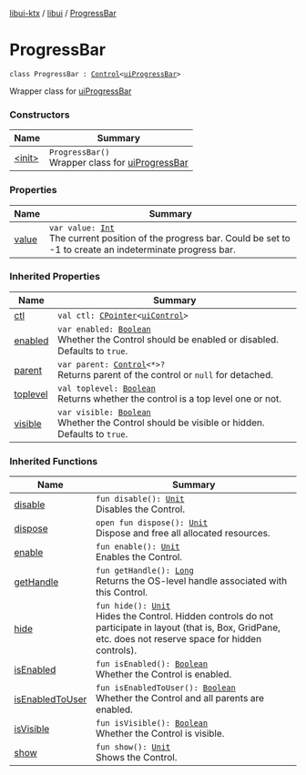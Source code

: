 [libui-ktx](../../index.md) / [libui](../index.md) / [ProgressBar](./index.md)

# ProgressBar

`class ProgressBar : `[`Control`](../-control/index.md)`<`[`uiProgressBar`](../ui-progress-bar.md)`>`

Wrapper class for [uiProgressBar](../ui-progress-bar.md)

### Constructors

| Name | Summary |
|---|---|
| [&lt;init&gt;](-init-.md) | `ProgressBar()`<br>Wrapper class for [uiProgressBar](../ui-progress-bar.md) |

### Properties

| Name | Summary |
|---|---|
| [value](value.md) | `var value: `[`Int`](https://kotlinlang.org/api/latest/jvm/stdlib/kotlin/-int/index.html)<br>The current position of the progress bar. Could be set to -1 to create an indeterminate progress bar. |

### Inherited Properties

| Name | Summary |
|---|---|
| [ctl](../-control/ctl.md) | `val ctl: `[`CPointer`](../../kotlinx.cinterop/-c-pointer/index.md)`<`[`uiControl`](../ui-control/index.md)`>` |
| [enabled](../-control/enabled.md) | `var enabled: `[`Boolean`](https://kotlinlang.org/api/latest/jvm/stdlib/kotlin/-boolean/index.html)<br>Whether the Control should be enabled or disabled. Defaults to `true`. |
| [parent](../-control/parent.md) | `var parent: `[`Control`](../-control/index.md)`<*>?`<br>Returns parent of the control or `null` for detached. |
| [toplevel](../-control/toplevel.md) | `val toplevel: `[`Boolean`](https://kotlinlang.org/api/latest/jvm/stdlib/kotlin/-boolean/index.html)<br>Returns whether the control is a top level one or not. |
| [visible](../-control/visible.md) | `var visible: `[`Boolean`](https://kotlinlang.org/api/latest/jvm/stdlib/kotlin/-boolean/index.html)<br>Whether the Control should be visible or hidden. Defaults to `true`. |

### Inherited Functions

| Name | Summary |
|---|---|
| [disable](../-control/disable.md) | `fun disable(): `[`Unit`](https://kotlinlang.org/api/latest/jvm/stdlib/kotlin/-unit/index.html)<br>Disables the Control. |
| [dispose](../-control/dispose.md) | `open fun dispose(): `[`Unit`](https://kotlinlang.org/api/latest/jvm/stdlib/kotlin/-unit/index.html)<br>Dispose and free all allocated resources. |
| [enable](../-control/enable.md) | `fun enable(): `[`Unit`](https://kotlinlang.org/api/latest/jvm/stdlib/kotlin/-unit/index.html)<br>Enables the Control. |
| [getHandle](../-control/get-handle.md) | `fun getHandle(): `[`Long`](https://kotlinlang.org/api/latest/jvm/stdlib/kotlin/-long/index.html)<br>Returns the OS-level handle associated with this Control. |
| [hide](../-control/hide.md) | `fun hide(): `[`Unit`](https://kotlinlang.org/api/latest/jvm/stdlib/kotlin/-unit/index.html)<br>Hides the Control. Hidden controls do not participate in layout (that is, Box, GridPane, etc. does not reserve space for hidden controls). |
| [isEnabled](../-control/is-enabled.md) | `fun isEnabled(): `[`Boolean`](https://kotlinlang.org/api/latest/jvm/stdlib/kotlin/-boolean/index.html)<br>Whether the Control is enabled. |
| [isEnabledToUser](../-control/is-enabled-to-user.md) | `fun isEnabledToUser(): `[`Boolean`](https://kotlinlang.org/api/latest/jvm/stdlib/kotlin/-boolean/index.html)<br>Whether the Control and all parents are enabled. |
| [isVisible](../-control/is-visible.md) | `fun isVisible(): `[`Boolean`](https://kotlinlang.org/api/latest/jvm/stdlib/kotlin/-boolean/index.html)<br>Whether the Control is visible. |
| [show](../-control/show.md) | `fun show(): `[`Unit`](https://kotlinlang.org/api/latest/jvm/stdlib/kotlin/-unit/index.html)<br>Shows the Control. |
